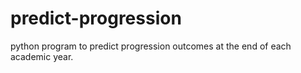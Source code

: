 # predict-progression
python program to predict progression outcomes at the end of each academic year.
